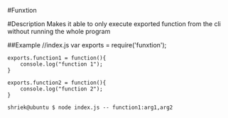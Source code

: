 #Funxtion

#Description
Makes it able to only execute exported function from the cli without running the whole program

##Example
	//index.js
	var exports = require('funxtion');
	
	exports.function1 = function(){
		console.log("function 1");
	}
	
	exports.function2 = function(){
		console.log("function 2");
	}
	
	shriek@ubuntu $ node index.js -- function1:arg1,arg2
